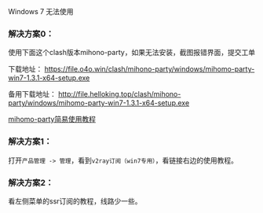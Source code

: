 
Windows 7 无法使用

### 解决方案0：


使用下面这个clash版本mihono-party，如果无法安装，截图报错界面，提交工单


下载地址：
https://file.o4o.win/clash/mihono-party/windows/mihomo-party-win7-1.3.1-x64-setup.exe

备用下载地址：
http://file.helloking.top/clash/mihono-party/windows/mihomo-party-win7-1.3.1-x64-setup.exe

[mihomo-party简易使用教程](/clash/mihomo.md)

### 解决方案1：

<!-- 下载下面的软件版本：
https://file.o4o.win/clash/others/zz_v2rayN-With-Core-SelfContained.7z

使用教程暂无，可以参考下面这个，就是订阅链接换成我们的clash订阅链接

https://www.wenpblog.com/info/152.html -->

打开`产品管理 -> 管理`，看到`v2ray订阅（win7专用）`，看链接右边的使用教程。

### 解决方案2：

看左侧菜单的ssr订阅的教程，线路少一些。
